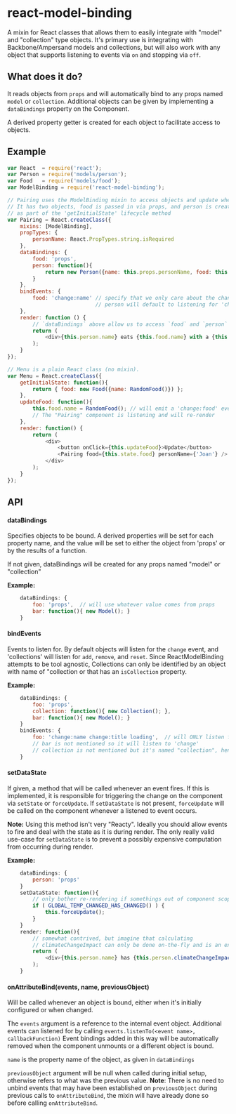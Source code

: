 # react-model-binding

A mixin for React classes that allows them to easily integrate with "model" and "collection" type objects. It's primary use is integrating with Backbone/Ampersand models and collections, but will also work with any object that supports listening to events via `on` and stopping via `off`.

## What does it do?

It reads objects from `props` and will automatically bind to any props named `model` or `collection`.  Additional objects can be given by implementing a `dataBindings` property on the Component.

A derived property getter is created for each object to facilitate access to objects.

## Example

```javascript
var React  = require('react');
var Person = require('models/person');
var Food   = require('models/food');
var ModelBinding = require('react-model-binding');

// Pairing uses the ModelBinding mixin to access objects and update when they emit events
// It has two objects, food is passed in via props, and person is created the mixin is initialized
// as part of the 'getInitialState' lifecycle method
var Pairing = React.createClass({
    mixins: [ModelBinding],
    propTypes: {
        personName: React.PropTypes.string.isRequired
    },
    dataBindings: {
        food: 'props',
        person: function(){
            return new Person({name: this.props.personName, food: this.props.food});
        }
    },
    bindEvents: {
        food: 'change:name' // specify that we only care about the change:name event
                            // person will default to listening for 'change'
    },
    render: function () {
        // `dataBindings` above allow us to access `food` and `person` from `this`
        return (
            <div>{this.person.name} eats {this.food.name} with a {this.person.utensil}</div>
        );
    }
});

// Menu is a plain React class (no mixin).
var Menu = React.createClass({
    getInitialState: function(){
        return { food: new Food({name: RandomFood()}) };
    },
    updateFood: function(){
        this.food.name = RandomFood(); // will emit a 'change:food' event
        // The "Pairing" component is listening and will re-render
    },
    render: function() {
        return (
            <div>
                <button onClick={this.updateFood}>Update</button>
                <Pairing food={this.state.food} personName={'Joan'} />
            </div>
        );
    }
});
```


## API

#### dataBindings

Specifies objects to be bound. A derived properties will be set for each property name, and the value will be set to either the object from 'props' or by the results of a function.

If not given, dataBindings will be created for any props named "model" or "collection"

**Example:**
```javascript
    dataBindings: {
        foo: 'props',  // will use whatever value comes from props
        bar: function(){ new Model(); }
    }
```

#### bindEvents

Events to listen for.  By default objects will listen for the `change` event, and 'collections' will listen for `add`, `remove`, and `reset`.  Since ReactModelBinding attempts to be tool agnostic, Collections can only be identified by an object with name of "collection or that has an `isCollection` property.

**Example:**
```javascript
    dataBindings: {
        foo: 'props',
        collection: function(){ new Collection(); },
        bar: function(){ new Model(); }
    }
    bindEvents: {
        foo: 'change:name change:title loading',  // will ONLY listen for changes to name & title, and the "loading" event
        // bar is not mentioned so it will listen to 'change'
        // collection is not mentioned but it's named "collection", hence it will listen to `add remove reset`
    }
```

#### setDataState

If given, a method that will be called whenever an event fires.  If this is implemented, it is responsible for triggering the change on the component via `setState` or `forceUpdate`.  If `setDataState` is not present, `forceUpdate` will be called on the component whenever a listened to event occurs.

 **Note:**  Using this method isn't very "Reacty". Ideally you should allow events to fire and deal with the state as it is during render.   The only really valid use-case for `setDataState` is to prevent a possibly expensive computation from occurring during render.


**Example:**
```javascript
    dataBindings: {
        person: 'props'
    }
    setDataState: function(){
        // only bother re-rendering if somethings out of component scope is different
        if ( GLOBAL_TEMP_CHANGED_HAS_CHANGED() ) {
            this.forceUpdate();
        }
    }
    render: function(){
        // somewhat contrived, but imagine that calculating
        // climateChangeImpact can only be done on-the-fly and is an expensive computation
        return (
            <div>{this.person.name} has {this.person.climateChangeImpact()} impact</div>
        );
    }

```

#### onAttributeBind(events, name, previousObject)

Will be called whenever an object is bound, either when it's initially configured or when changed.

The `events` argument is a reference to the internal event object.  Additional events can listened for by calling `events.listenTo(<event name>, callbackFunction)`   Event bindings added in this way will be automatically removed when the component unmounts or a different object is bound.

`name` is the property name of the object, as given in `dataBindings`

`previousObject` argument will be null when called during initial setup, otherwise refers to what was the previous value.  **Note**: There is no need to unbind events that may have been established on `previousObject` during previous calls to `onAttributeBind`, the mixin will have already done so before calling `onAttributeBind`.
